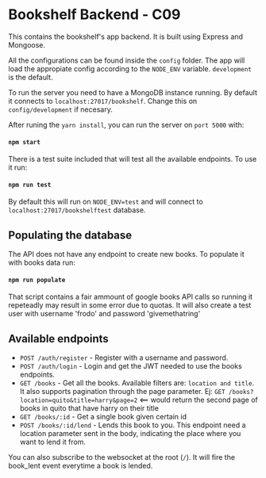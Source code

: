 # Bookshelf Backend - C09

This contains the bookshelf's app backend. It is built using Express and Mongoose.

All the configurations can be found inside the `config` folder. The app will load the appropiate config according to the `NODE_ENV`  variable. `development` is the default.

To run the server you need to have a MongoDB instance running. By default it connects to `localhost:27017/bookshelf`. Change this on `config/development` if necesary.

After runing the `yarn install`, you can run the server on `port 5000` with:

  #### `npm start`


There is a test suite included that will test all the available endpoints. To use it run:  

  #### `npm run test`

By default this will run on `NODE_ENV=test` and will connect to `localhost:27017/bookshelftest` database.


## Populating the database

The API does not have any endpoint to create new books. To populate it with books data run:

  #### `npm run populate` 

That script contains a fair ammount of google books API calls so running it repeteadly may result in some error due to quotas. It will also create a test user with username 'frodo' and password 'givemethatring'

## Available endpoints

- `POST /auth/register` - Register with a username and password.
- `POST /auth/login` - Login and get the JWT needed to use the books endpoints.
- `GET /books` - Get all the books. Available filters are: `location and title`. It also supports pagination through the page parameter. Ej: `GET /books?location=quito&title=harry&page=2` <== would return the second page of books in quito that have harry on their title
- `GET /books/:id` - Get a single book given certain id
- `POST /books/:id/lend` - Lends this book to you. This endpoint need a location parameter sent in the body, indicating the place where you want to lend it from.

You can also subscribe to the websocket at the root (`/`). It will fire the book_lent event everytime a book is lended.

